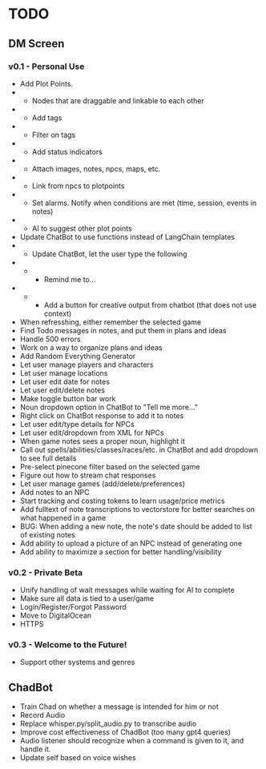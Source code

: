 # TODO
## DM Screen
### v0.1 - Personal Use
- Add Plot Points. 
- - Nodes that are draggable and linkable to each other
- - Add tags
- - Filter on tags
- - Add status indicators
- - Attach images, notes, npcs, maps, etc.
- - Link from npcs to plotpoints
- - Set alarms. Notify when conditions are met (time, session, events in notes)
- - AI to suggest other plot points
- Update ChatBot to use functions instead of LangChain templates
- - Update ChatBot, let the user type the following
- - - Remind me to...
- - - Add a button for creative output from chatbot (that does not use context)
- When refresshing, either remember the selected game
- Find Todo messages in notes, and put them in plans and ideas
- Handle 500 errors
- Work on a way to organize plans and ideas
- Add Random Everything Generator
- Let user manage players and characters
- Let user manage locations
- Let user edit date for notes
- Let user edit/delete notes
- Make toggle button bar work
- Noun dropdown option in ChatBot to "Tell me more..."
- Right click on ChatBot response to add it to notes
- Let user edit/type details for NPCs
- Let user edit/dropdown from XML for NPCs
- When game notes sees a proper noun, highlight it
- Call out spells/abilities/classes/races/etc. in ChatBot and add dropdown to see full details
- Pre-select pinecone filter based on the selected game
- Figure out how to stream chat responses
- Let user manage games (add/delete/preferences)
- Add notes to an NPC
- Start tracking and costing tokens to learn usage/price metrics
- Add fulltext of note transcriptions to vectorstore for better searches on what happened in a game
- BUG: When adding a new note, the note's date should be added to list of existing notes
- Add ability to upload a picture of an NPC instead of generating one
- Add ability to maximize a section for better handling/visibility

### v0.2 - Private Beta
- Unify handling of wait messages while waiting for AI to complete
- Make sure all data is tied to a user/game
- Login/Register/Forgot Password
- Move to DigitalOcean
- HTTPS

### v0.3 - Welcome to the Future!
- Support other systems and genres

## ChadBot
- Train Chad on whether a message is intended for him or not
- Record Audio
- Replace whisper.py/split_audio.py to transcribe audio
- Improve cost effectiveness of ChadBot (too many gpt4 queries)
- Audio listener should recognize when a command is given to it, and handle it.
- Update self based on voice wishes
